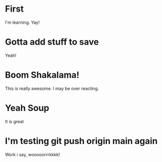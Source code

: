 # First

I'm learning. Yay!

# Gotta add stuff to save

Yeah!

# Boom Shakalama!

This is really awesome. I may be over reacting.

# Yeah Soup

It is great

# I'm testing git push origin main again
 Work i say, wooooorrrkkkk!
